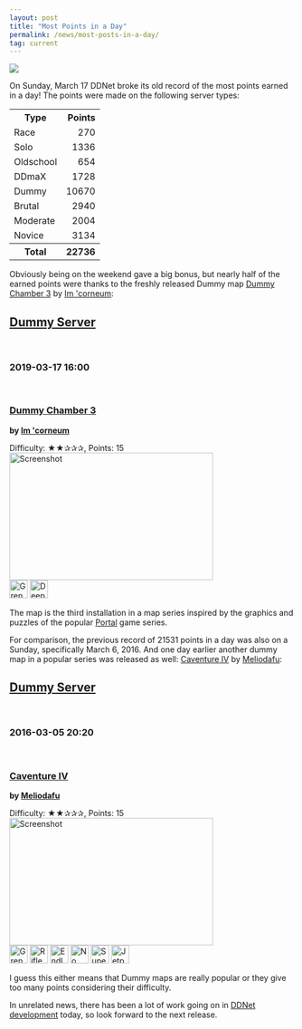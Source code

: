 ```yaml
---
layout: post
title: "Most Points in a Day"
permalink: /news/most-posts-in-a-day/
tag: current
---
```


[<img class="demo" src="/points-earned.png" />](https://ddnet.org/stats/)

On Sunday, March 17 DDNet broke its old record of the most points earned in a day! The points were made on the following server types:

<table>
<tr><th>Type</th><th style="text-align: right">Points</th></tr>
<tr><td>Race</td><td style="text-align: right">270</td></tr>
<tr><td>Solo</td><td style="text-align: right">1336</td></tr>
<tr><td>Oldschool</td><td style="text-align: right">654</td></tr>
<tr><td>DDmaX</td><td style="text-align: right">1728</td></tr>
<tr><td>Dummy</td><td style="text-align: right">10670</td></tr>
<tr><td>Brutal</td><td style="text-align: right">2940</td></tr>
<tr><td>Moderate</td><td style="text-align: right">2004</td></tr>
<tr><td>Novice</td><td style="text-align: right">3134</td></tr>
<tr><th>Total</th><th style="text-align: right">22736</th></tr>
</table>

Obviously being on the weekend gave a big bonus, but nearly half of the earned points were thanks to the freshly released Dummy map [Dummy Chamber 3](https://ddnet.org/ranks/dummy/#map-Dummy_Chamber_3) by [Im 'corneum](https://ddnet.tw/mappers/Im-32--39-corneum/):

<div class="blockreleases release" id="map-Dummy_Chamber_3"><h2 class="inline"><a href="/ranks/dummy">Dummy Server</a></h2><br><h3 class="inline">2019-03-17 16:00</h3><br><h3 class="inline"><a href="/ranks/dummy/#map-Dummy_Chamber_3"><span title="360x424">Dummy Chamber 3</span></a></h3><p class="inline"><strong>by <a href="/mappers/Im-32--39-corneum/">Im 'corneum</a></strong><br></p><p>Difficulty: ★★✰✰✰, Points: 15<br><a href="/maps/?map=Dummy+Chamber+3"><img class="screenshot" alt="Screenshot" src="/ranks/maps/Dummy_Chamber_3.png" width="360" height="225"></a><br><span title="Grenade"><img alt="Grenade" src="/tiles/WEAPON_GRENADE.png" width="32" height="32"></span> <span title="Deep Freeze"><img alt="Deep Freeze" src="/tiles/DFREEZE.png" width="32" height="32"></span> <br></p></div>

The map is the third installation in a map series inspired by the graphics and puzzles of the popular [Portal](https://en.wikipedia.org/wiki/Portal_(series)) game series.

For comparison, the previous record of 21531 points in a day was also on a Sunday, specifically March 6, 2016. And one day earlier another dummy map in a popular series was released as well: [Caventure IV](https://ddnet.org/ranks/dummy/#map-Caventure_IV) by [Meliodafu](https://ddnet.tw/mappers/Meliodafu/):

<div class="blockreleases release" id="map-Caventure_IV"><h2 class="inline"><a href="/ranks/dummy">Dummy Server</a></h2><br><h3 class="inline">2016-03-05 20:20</h3><br><h3 class="inline"><a href="/ranks/dummy/#map-Caventure_IV"><span title="355x370">Caventure IV</span></a></h3><p class="inline"><strong>by <a href="/mappers/Meliodafu/">Meliodafu</a></strong><br></p><p>Difficulty: ★★✰✰✰, Points: 15<br><a href="/maps/?map=Caventure+IV"><img class="screenshot" alt="Screenshot" src="/ranks/maps/Caventure_IV.png" width="360" height="225"></a><br><span title="Grenade"><img alt="Grenade" src="/tiles/WEAPON_GRENADE.png" width="32" height="32"></span> <span title="Rifle"><img alt="Rifle" src="/tiles/WEAPON_RIFLE.png" width="32" height="32"></span> <span title="Endless Hook"><img alt="Endless Hook" src="/tiles/EHOOK_START.png" width="32" height="32"></span> <span title="No Player Collision"><img alt="No Player Collision" src="/tiles/NPC_START.png" width="32" height="32"></span> <span title="Super Jumps"><img alt="Super Jumps" src="/tiles/SUPER_START.png" width="32" height="32"></span> <span title="Jetpack"><img alt="Jetpack" src="/tiles/JETPACK_START.png" width="32" height="32"></span> <br></p></div>

I guess this either means that Dummy maps are really popular or they give too many points considering their difficulty.

In unrelated news, there has been a lot of work going on in [DDNet development](https://github.com/ddnet/ddnet/pulse) today, so look forward to the next release.
